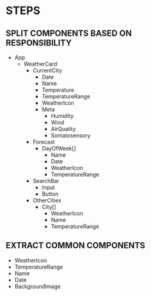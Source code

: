 # STEPS

## SPLIT COMPONENTS BASED ON RESPONSIBILITY

- App
  - WeatherCard
    - CurrentCity
      - Date
      - Name
      - Temperature
      - TemperatureRange
      - WeatherIcon
      - Meta
        - Humidity
        - Wind
        - AirQuality
        - Somatosensory
    - Forecast
      - DayOfWeek[]
        - Name
        - Date
        - WeatherIcon
        - TemperatureRange
    - SearchBar
      - Input
      - Button
    - OtherCities
      - City[]
        - WeatherIcon
        - Name
        - TemperatureRange

## EXTRACT COMMON COMPONENTS

- WeatherIcon
- TemperatureRange
- Name
- Date
- BackgroundImage
